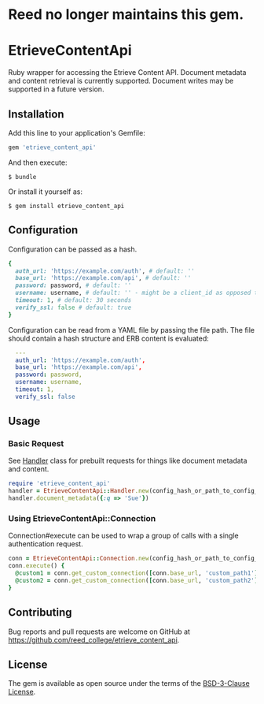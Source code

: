 # Reed no longer maintains this gem.
# EtrieveContentApi

Ruby wrapper for accessing the Etrieve Content API. Document metadata and content retrieval is currently supported. Document writes may be supported in a future version.

## Installation

Add this line to your application's Gemfile:

```ruby
gem 'etrieve_content_api'
```

And then execute:

    $ bundle

Or install it yourself as:

    $ gem install etrieve_content_api


## Configuration

Configuration can be passed as a hash.

```ruby
{
  auth_url: 'https://example.com/auth', # default: ''
  base_url: 'https://example.com/api', # default: ''
  password: password, # default: ''
  username: username, # default: '' - might be a client_id as opposed to a user login
  timeout: 1, # default: 30 seconds
  verify_ssl: false # default: true
}
```

Configuration can be read from a YAML file by passing the file path. The file should contain a hash structure and ERB content is evaluated:
```yaml
  ---
  auth_url: 'https://example.com/auth',
  base_url: 'https://example.com/api',
  password: password,
  username: username,
  timeout: 1,
  verify_ssl: false
```

## Usage
### Basic Request

See [Handler](lib/etrieve_content_api/handler.rb) class for prebuilt requests for things like document metadata and content.

```ruby
require 'etrieve_content_api'
handler = EtrieveContentApi::Handler.new(config_hash_or_path_to_config_yaml)
handler.document_metadata({:q => 'Sue'})
```

### Using EtrieveContentApi::Connection
Connection#execute can be used to wrap a group of calls with a single authentication request.
```ruby
conn = EtrieveContentApi::Connection.new(config_hash_or_path_to_config_yaml)
conn.execute() {
  @custom1 = conn.get_custom_connection([conn.base_url, 'custom_path1'].join('/'), conn.headers)
  @custom2 = conn.get_custom_connection([conn.base_url, 'custom_path2'].join('/'), conn.headers)
}
```

## Contributing

Bug reports and pull requests are welcome on GitHub at https://github.com/reed_college/etrieve_content_api.

## License

The gem is available as open source under the terms of the [ BSD-3-Clause License](https://opensource.org/licenses/BSD-3-Clause).
